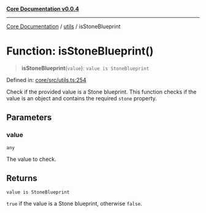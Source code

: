 [**Core Documentation v0.0.4**](../../README.md)

***

[Core Documentation](../../modules.md) / [utils](../README.md) / isStoneBlueprint

# Function: isStoneBlueprint()

> **isStoneBlueprint**(`value`): `value is StoneBlueprint`

Defined in: [core/src/utils.ts:254](https://github.com/stonemjs/core/blob/4b1b931e44a5db2600109fa7ae2a8b532ed77730/src/utils.ts#L254)

Check if the provided value is a Stone blueprint.
This function checks if the value is an object and contains the required `stone` property.

## Parameters

### value

`any`

The value to check.

## Returns

`value is StoneBlueprint`

`true` if the value is a Stone blueprint, otherwise `false`.
